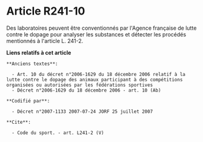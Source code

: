 # Article R241-10

Des laboratoires peuvent être conventionnés par l'Agence française de lutte contre le dopage pour analyser les substances et
détecter les procédés mentionnés à l'article L. 241-2.

**Liens relatifs à cet article**

	**Anciens textes**:

	  - Art. 10 du décret n°2006-1629 du 18 décembre 2006 relatif à la lutte contre le dopage des animaux participant à des compétitions organisées ou autorisées par les fédérations sportives
	  - Décret n°2006-1629 du 18 décembre 2006 - art. 10 (Ab)

	**Codifié par**:

	  - Décret n°2007-1133 2007-07-24 JORF 25 juillet 2007

	**Cite**:

	  - Code du sport. - art. L241-2 (V)
